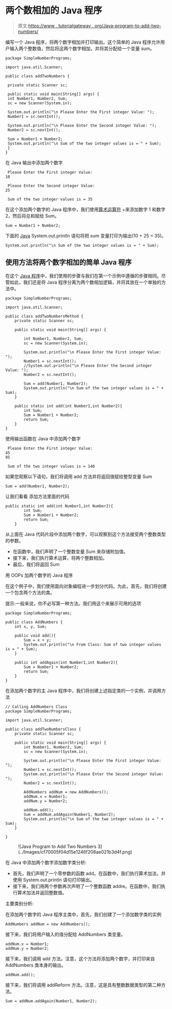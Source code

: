# 两个数相加的 Java 程序

> 原文:[https://www . tutorialgateway . org/Java-program-to-add-two-numbers/](https://www.tutorialgateway.org/java-program-to-add-two-numbers/)

编写一个 Java 程序，将两个数字相加并打印输出。这个简单的 Java 程序允许用户输入两个整数值，然后将这两个数字相加，并将其分配给一个变量 sum。

```
package SimpleNumberPrograms;

import java.util.Scanner;

public class addTwoNumbers {

 private static Scanner sc;

 public static void main(String[] args) {
 int Number1, Number2, Sum;
 sc = new Scanner(System.in);

 System.out.println("\n Please Enter the First integer Value: ");
 Number1 = sc.nextInt();

 System.out.println("\n Please Enter the Second integer Value: ");
 Number2 = sc.nextInt();

 Sum = Number1 + Number2;
 System.out.println("\n Sum of the two integer values is = " + Sum);
 }
}
```

在 Java 输出中添加两个数字

```
 Please Enter the First integer Value: 
10

 Please Enter the Second integer Value: 
25

 Sum of the two integer values is = 35
```

在这个添加两个数字的 Java 程序中，我们使用[算术运算符](https://www.tutorialgateway.org/java-arithmetic-operators/) +来添加数字 1 和数字 2，然后将总和赋给 Sum。

```
Sum = Number1 + Number2;
```

下面的 [Java](https://www.tutorialgateway.org/java-tutorial/) System.out.println 语句将把 sum 变量打印为输出(10 + 25 = 35)。

```
System.out.println("\n Sum of the two integer values is = " + Sum);
```

## 使用方法将两个数字相加的简单 Java 程序

在这个 [Java 程序](https://www.tutorialgateway.org/learn-java-programs/)中，我们使用的步骤与我们在第一个示例中遵循的步骤相同。尽管如此，我们还是将 Java 程序分离为两个数相加逻辑，并将其放在一个单独的方法中。

```
package SimpleNumberPrograms;

import java.util.Scanner;

public class addTwoNumbersMethod {
	private static Scanner sc;

	public static void main(String[] args) {

		int Number1, Number2, Sum;
		sc = new Scanner(System.in);

		System.out.println("\n Please Enter the First integer Value: ");
		Number1 = sc.nextInt();
		//System.out.println("\n Please Enter the Second integer Value: ");
		Number2 = sc.nextInt();

		Sum = add(Number1, Number2);
		System.out.println("\n Sum of the two integer values is = " + Sum);
	}

	public static int add(int Number1,int Number2){
		int Sum;
		Sum = Number1 + Number2;
		return Sum;
	}
}

```

使用输出函数在 Java 中添加两个数字

```
 Please Enter the First integer Value: 
45
95

 Sum of the two integer values is = 140
```

如果您观察以下语句，我们将调用 add 方法并将返回值赋给整型变量 Sum

```
Sum = add(Number1, Number2);
```

让我们看看 添加方法里面的代码

```
public static int add(int Number1,int Number2){
		int Sum;
		Sum = Number1 + Number2;
		return Sum;
	}
```

从上面在 Java 代码片段中添加两个数字，可以观察到这个方法接受两个整数类型的参数。

*   在函数中，我们声明了一个整数变量 Sum 来存储附加值。
*   接下来，我们执行算术运算，将两个整数相加。
*   最后，我们将返回 Sum

用 OOPs 加两个数字的 Java 程序

在这个例子中，我们使用面向对象编程进一步划分代码。为此，首先，我们将创建一个包含两个方法的类。

提示:一般来说，你不必写第一种方法。我们用这个来展示可用的选项

```
package SimpleNumberPrograms;

public class AddNumbers {
	int x, y, Sum;

	public void add(){
		Sum = x + y;
		System.out.println("\n From Class: Sum of two integer values is = " + Sum);
	}

	public int addAgain(int Number1,int Number2){
		Sum = Number1 + Number2;
		return Sum;
	}
}

```

在添加两个数字的主 Java 程序中，我们将创建上述指定类的一个实例，并调用方法

```
// Calling AddNumbers Class
package SimpleNumberPrograms;

import java.util.Scanner;

public class addTwoNumbersClass {
	private static Scanner sc;

	public static void main(String[] args) {
		int Number1, Number2, Sum;
		sc = new Scanner(System.in);

		System.out.println("\n Please Enter the First integer Value: ");
		Number1 = sc.nextInt();
		System.out.println("\n Please Enter the Second integer Value: ");
		Number2 = sc.nextInt();

		AddNumbers addNum = new AddNumbers();
		addNum.x = Number1;
		addNum.y = Number2;

		addNum.add();
		Sum = addNum.addAgain(Number1, Number2);
		System.out.println("\n Sum of the two integer values is = " + Sum);
	}

}
```

<figure class="wp-block-image">![Java Program to Add Two Numbers 3](../Images/cf70005f04d15e1246f208ae021b3d4f.png)</figure>

在 Java 中添加两个数字添加数字类分析:

*   首先，我们声明了一个零参数的函数 add。在函数中，我们执行算术加法，并使用 System.out.println 语句打印输出。
*   接下来，我们用两个参数再次声明了一个整数函数 addre。在函数中，我们执行算术加法并返回整数值。

主要类别分析:

在添加两个数字的 Java 程序主类中，首先，我们创建了一个添加数字类的实例

```
AddNumbers addNum = new AddNumbers();
```

接下来，我们将用户输入的值分配给 AddNumbers 类变量。

```
addNum.x = Number1;
addNum.y = Number2;
```

接下来，我们调用 add 方法。注意，这个方法将添加两个数字，并打印来自 AddNumbers 类本身的输出。

```
addNum.add();
```

接下来，我们将调用 addReform 方法。注意，这是具有整数数据类型的第二种方法。

```
Sum = addNum.addAgain(Number1, Number2);
```